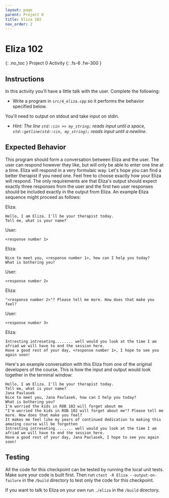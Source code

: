 ```yaml
---
layout: page
parent: Project 0
title: Eliza 102
nav_order: 2
---
```


# Eliza 102
{: .no_toc }
Project 0 Activity
{: .fs-6 .fw-300 }

## Instructions

In this activity you'll have a little talk with the user. Complete the following:

- Write a program in ```src/4_eliza.cpp``` so it performs the behavior specified below.

You'll need to output on stdout and take input on stdin.

- *Hint: The line ```std::cin >> my_string;``` reads input until a space, ```std::getline(std::cin, my_string);``` reads input until a newline.*

## Expected Behavior

This program should form a conversation between Eliza and the user. The user can respond however they like, but will only be able to enter one line at a time. Eliza will respond in a very formulaic way. Let's hope you can find a better therapist if you need one. Feel free to choose exactly how your Eliza will respond. The only requirements are that Eliza's output should expect exactly three responses from the user and the first two user responses should be included exactly in the output from Eliza. An example Eliza sequence might proceed as follows:

Eliza:
```
Hello, I am Eliza. I'll be your therapist today.
Tell me, what is your name?

```

User:
```
<response number 1>
```

Eliza:
```
Nice to meet you, <response number 1>, how can I help you today?
What is bothering you?

```

User:
```
<response number 2>
```

Eliza:
```
"<response number 2>"? Please tell me more. How does that make you feel?

```

User:
```
<response number 3>
```

Eliza:
```
Intresting intreseting........ well would you look at the time I am afriad we will have to end the session here.
Have a good rest of your day, <response number 1>, I hope to see you again soon!

```

Here's an example conversation with this Eliza from one of the original developers of the course. This is how the input and output would look together in the terminal window:

```
Hello, I am Eliza. I'll be your therapist today.
Tell me, what is your name?
Jana Pavlasek
Nice to meet you, Jana Pavlasek, how can I help you today?
What is bothering you?
I'm worried the kids in ROB 102 will forget about me
"I'm worried the kids in ROB 102 will forget about me"? Please tell me more. How does that make you feel?
It makes me feel like my years of continued dedication to making this amazing course will be forgotten
Intresting intreseting........ well would you look at the time I am afriad we will have to end the session here.
Have a good rest of your day, Jana Pavlasek, I hope to see you again soon!

```

## Testing 

All the code for this checkpoint can be tested by running the local unit tests. Make sure your code is built first. Then run ```ctest -R Eliza --output-on-failure``` in the ```/build``` directory to test only the code for this checkpoint.

If you want to talk to Eliza on your own run ```./eliza``` in the ```/build``` directory.